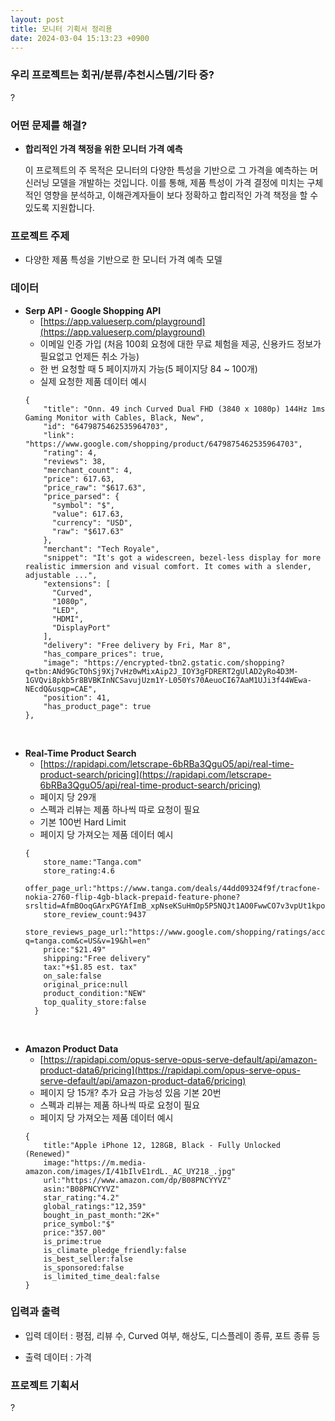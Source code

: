 ```yaml
---
layout: post
title: 모니터 기획서 정리용
date: 2024-03-04 15:13:23 +0900
---
```


### 우리 프로젝트는 회귀/분류/추천시스템/기타 중?
?
<enter></enter>

### 어떤 문제를 해결?
- **합리적인 가격 책정을 위한 모니터 가격 예측**
  <p class="sub">이 프로젝트의 주 목적은 모니터의 다양한 특성을 기반으로 그 가격을 예측하는 머신러닝 모델을 개발하는 것입니다. 이를 통해, 제품 특성이 가격 결정에 미치는 구체적인 영향을 분석하고, 이해관계자들이 보다 정확하고 합리적인 가격 책정을 할 수 있도록 지원합니다.</p>

### 프로젝트 주제
- 다양한 제품 특성을 기반으로 한 모니터 가격 예측 모델

### 데이터
  - **Serp API - Google Shopping API**
    - [https://app.valueserp.com/playground](https://app.valueserp.com/playground)
    - 이메일 인증 가입 (처음 100회 요청에 대한 무료 체험을 제공, 신용카드 정보가 필요없고 언제든 취소 가능)
    - 한 번 요청할 때 5 페이지까지 가능(5 페이지당 84 ~ 100개)
    - 실제 요청한 제품 데이터 예시<enter><enter/>
    ```shell
    {
        "title": "Onn. 49 inch Curved Dual FHD (3840 x 1080p) 144Hz 1ms Gaming Monitor with Cables, Black, New",
        "id": "6479875462535964703",
        "link": "https://www.google.com/shopping/product/6479875462535964703",
        "rating": 4,
        "reviews": 38,
        "merchant_count": 4,
        "price": 617.63,
        "price_raw": "$617.63",
        "price_parsed": {
          "symbol": "$",
          "value": 617.63,
          "currency": "USD",
          "raw": "$617.63"
        },
        "merchant": "Tech Royale",
        "snippet": "It's got a widescreen, bezel-less display for more realistic immersion and visual comfort. It comes with a slender, adjustable ...",
        "extensions": [
          "Curved",
          "1080p",
          "LED",
          "HDMI",
          "DisplayPort"
        ],
        "delivery": "Free delivery by Fri, Mar 8",
        "has_compare_prices": true,
        "image": "https://encrypted-tbn2.gstatic.com/shopping?q=tbn:ANd9GcTOhSj9Xj7vHz0wMixAip2J_IOY3gFDRERT2gUlAD2yRo4D3M-1GVQvi8pkb5r8BVBKInNCSavujUzm1Y-L050Ys70AeuoCI67AaM1UJi3f44WEwa-NEcdQ&usqp=CAE",
        "position": 41,
        "has_product_page": true
    },
    ```
<br />

  - **Real-Time Product Search**
    - [https://rapidapi.com/letscrape-6bRBa3QguO5/api/real-time-product-search/pricing](https://rapidapi.com/letscrape-6bRBa3QguO5/api/real-time-product-search/pricing)
    - 페이지 당 29개
    - 스펙과 리뷰는 제품 하나씩 따로 요청이 필요
    - 기본 100번 Hard Limit
    - 페이지 당 가져오는 제품 데이터 예시 <enter><enter/>
    ```shell
    {
        store_name:"Tanga.com"
        store_rating:4.6
        offer_page_url:"https://www.tanga.com/deals/44dd09324f9f/tracfone-nokia-2760-flip-4gb-black-prepaid-feature-phone?srsltid=AfmBOoqGArxPGYAfImB_xpNseKSuHmOp5P5NQJt1AO0FwwCO7v3vpUt1kpo"
        store_review_count:9437
        store_reviews_page_url:"https://www.google.com/shopping/ratings/account/metrics?q=tanga.com&c=US&v=19&hl=en"
        price:"$21.49"
        shipping:"Free delivery"
        tax:"+$1.85 est. tax"
        on_sale:false
        original_price:null
        product_condition:"NEW"
        top_quality_store:false
      }
    ```
<br />

  - **Amazon Product Data**<enter></enter>
    - [https://rapidapi.com/opus-serve-opus-serve-default/api/amazon-product-data6/pricing](https://rapidapi.com/opus-serve-opus-serve-default/api/amazon-product-data6/pricing)
    - 페이지 당 15개? 추가 요금 가능성 있음 기본 20번
    - 스펙과 리뷰는 제품 하나씩 따로 요청이 필요 
    - 페이지 당 가져오는 제품 데이터 예시 <enter><enter/>
    ```shell
    {
        title:"Apple iPhone 12, 128GB, Black - Fully Unlocked (Renewed)"
        image:"https://m.media-amazon.com/images/I/41bIlvE1rdL._AC_UY218_.jpg"
        url:"https://www.amazon.com/dp/B08PNCYYVZ"
        asin:"B08PNCYYVZ"
        star_rating:"4.2"
        global_ratings:"12,359"
        bought_in_past_month:"2K+"
        price_symbol:"$"
        price:"357.00"
        is_prime:true
        is_climate_pledge_friendly:false
        is_best_seller:false
        is_sponsored:false
        is_limited_time_deal:false
    }
    ```

### 입력과 출력
- 입력 데이터 : 평점, 리뷰 수, Curved 여부, 해상도, 디스플레이 종류, 포트 종류 등

- 출력 데이터 : 가격

### 프로젝트 기획서
?